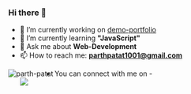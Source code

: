 ### Hi there 👋

- 🔭 I’m currently working on [demo-portfolio](https://github.com/parth-patat/Demo-portfolio)
- 🌱 I’m currently learning **"JavaScript"**
- 💬 Ask me about **Web-Development**
- 📫 How to reach me: **parthpatat1001@gmail.com**

<p align="center"><img align="left" src="https://github-readme-stats.vercel.app/api/top-langs?username=parth-patat&show_icons=true&theme=light&title_color=0c0404&text_color=ffffff&bg_color=374151&locale=en&layout=compact" alt="parth-patat" /></p>

- You can connect with me on - <br>
<a href="https://www.linkedin.com/in/parth-patat/"><img src="https://img.shields.io/badge/LinkedIn-0077B5?style=for-the-badge&logo=linkedin&logoColor=white"></a>

<!--- ⚡ Fun fact: ...-->
<!--- 👯 I’m looking to collaborate on--> 
<!--- 🤔 I’m looking for help with ...-->

